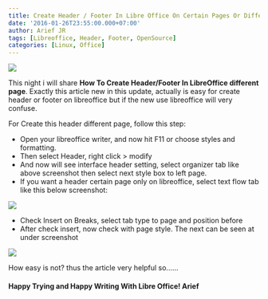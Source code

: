 ```yaml
---
title: Create Header / Footer In Libre Office On Certain Pages Or Different Page
date: '2016-01-26T23:55:00.000+07:00'
author: Arief JR
tags: [Libreoffice, Header, Footer, OpenSource]
categories: [Linux, Office]
---
```


![](http://3.bp.blogspot.com/-mlyqQtuc3w4/VqeR2jHpDyI/AAAAAAAAC5s/DRHjsLUnyuU/s1600/Screenshot_20160126_201250.png)

This night i will share **How To Create Header/Footer In LibreOffice different page**. Exactly this article new in this update, actually is easy for create header or footer on libreoffice but if the new use libreoffice will very confuse.  

For Create this header different page, follow this step:  

* Open your libreoffice writer, and now hit F11 or choose styles and formatting.
* Then select Header, right click > modify
* And now will see interface header setting, select organizer tab like above screenshot then select next style box to left page.
* If you want a header certain page only on libreoffice, select text flow tab like this below screenshot:

![](https://4.bp.blogspot.com/-n-onC2Nem5k/VqeiDOusKbI/AAAAAAAAC58/X6PiWVzXMdk/s1600/Screenshot_20160126_201324.png)


* Check Insert on Breaks, select tab type to page and position before
* After check insert, now check with page style. The next can be seen at under screenshot

![](http://3.bp.blogspot.com/-QCVFUg2Qflc/VqejnxSZ5rI/AAAAAAAAC6I/2s1liTCa_h0/s1600/Screenshot_20160126_234347.png)


How easy is not? thus the article very helpful so......  

#### Happy Trying and Happy Writing With Libre Office! Arief